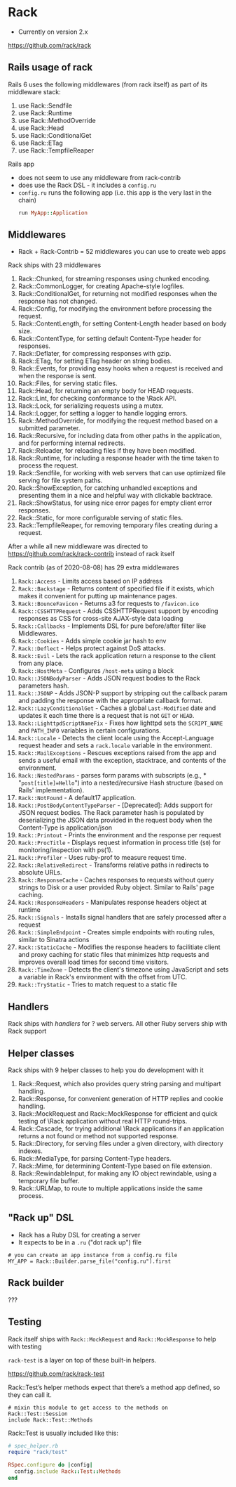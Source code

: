 # Rack

- Currently on version 2.x

https://github.com/rack/rack

## Rails usage of rack

Rails 6 uses the following middlewares (from rack itself) as part of its
middleware stack:

1. use Rack::Sendfile
2. use Rack::Runtime
3. use Rack::MethodOverride
4. use Rack::Head
5. use Rack::ConditionalGet
6. use Rack::ETag
7. use Rack::TempfileReaper

Rails app

- does not seem to use any middleware from rack-contrib
- does use the Rack DSL - it includes a `config.ru`
- `config.ru` runs the following app (i.e. this app is the very last in the
  chain)
    ```ruby
    run MyApp::Application
    ```

## Middlewares

- Rack + Rack-Contrib = 52 middlewares you can use to create web apps

Rack ships with 23 middlewares

1. Rack::Chunked, for streaming responses using chunked encoding.
2. Rack::CommonLogger, for creating Apache-style logfiles.
3. Rack::ConditionalGet, for returning not modified responses when the response
   has not changed.
4. Rack::Config, for modifying the environment before processing the request.
5. Rack::ContentLength, for setting Content-Length header based on body size.
6. Rack::ContentType, for setting default Content-Type header for responses.
7. Rack::Deflater, for compressing responses with gzip.
8. Rack::ETag, for setting ETag header on string bodies.
9. Rack::Events, for providing easy hooks when a request is received and when
   the response is sent.
10. Rack::Files, for serving static files.
11. Rack::Head, for returning an empty body for HEAD requests.
12. Rack::Lint, for checking conformance to the \Rack API.
13. Rack::Lock, for serializing requests using a mutex.
14. Rack::Logger, for setting a logger to handle logging errors.
15. Rack::MethodOverride, for modifying the request method based on a submitted
    parameter.
16. Rack::Recursive, for including data from other paths in the application, and
    for performing internal redirects.
17. Rack::Reloader, for reloading files if they have been modified.
18. Rack::Runtime, for including a response header with the time taken to
    process the request.
19. Rack::Sendfile, for working with web servers that can use optimized file
    serving for file system paths.
20. Rack::ShowException, for catching unhandled exceptions and presenting them
    in a nice and helpful way with clickable backtrace.
21. Rack::ShowStatus, for using nice error pages for empty client error
    responses.
22. Rack::Static, for more configurable serving of static files.
23. Rack::TempfileReaper, for removing temporary files creating during a
    request.

After a while all new middleware was directed to
https://github.com/rack/rack-contrib instead of rack itself

Rack contrib (as of 2020-08-08) has 29 extra middlewares

1. `Rack::Access` - Limits access based on IP address
2. `Rack::Backstage` - Returns content of specified file if it exists, which
   makes it convenient for putting up maintenance pages.
3. `Rack::BounceFavicon` - Returns a3 for requests to `/favicon.ico`
4. `Rack::CSSHTTPRequest` - Adds CSSHTTPRequest support by encoding responses as
   CSS for cross-site AJAX-style data loading
5. `Rack::Callbacks` - Implements DSL for pure before/after filter like
   Middlewares.
6. `Rack::Cookies` - Adds simple cookie jar hash to env
7. `Rack::Deflect` - Helps protect against DoS attacks.
8. `Rack::Evil` - Lets the rack application return a response to the client from
   any place.
9. `Rack::HostMeta` - Configures `/host-meta` using a block
10. `Rack::JSONBodyParser` - Adds JSON request bodies to the Rack parameters
    hash.
11. `Rack::JSONP` - Adds JSON-P support by stripping out the callback param and
    padding the response with the appropriate callback format.
12. `Rack::LazyConditionalGet` - Caches a global `Last-Modified` date and
    updates it each time there is a request that is not `GET` or `HEAD`.
13. `Rack::LighttpdScriptNameFix` - Fixes how lighttpd sets the `SCRIPT_NAME`
    and `PATH_INFO` variables in certain configurations.
14. `Rack::Locale` - Detects the client locale using the Accept-Language request
    header and sets a `rack.locale` variable in the environment.
15. `Rack::MailExceptions` - Rescues exceptions raised from the app and sends a
    useful email with the exception, stacktrace, and contents of the
    environment.
16. `Rack::NestedParams` - parses form params with subscripts (e.g., \*
    "`post[title]=Hello`") into a nested/recursive Hash structure (based on
    Rails' implementation).
17. `Rack::NotFound` - A default17 application.
18. `Rack::PostBodyContentTypeParser` - [Deprecated]: Adds support for JSON
    request bodies. The Rack parameter hash is populated by deserializing the
    JSON data provided in the request body when the Content-Type is
    application/json
19. `Rack::Printout` - Prints the environment and the response per request
20. `Rack::ProcTitle` - Displays request information in process title (`$0`) for
    monitoring/inspection with ps(1).
21. `Rack::Profiler` - Uses ruby-prof to measure request time.
22. `Rack::RelativeRedirect` - Transforms relative paths in redirects to
    absolute URLs.
23. `Rack::ResponseCache` - Caches responses to requests without query strings
    to Disk or a user provided Ruby object. Similar to Rails' page caching.
24. `Rack::ResponseHeaders` - Manipulates response headers object at runtime
25. `Rack::Signals` - Installs signal handlers that are safely processed after a
    request
26. `Rack::SimpleEndpoint` - Creates simple endpoints with routing rules,
    similar to Sinatra actions
27. `Rack::StaticCache` - Modifies the response headers to facilitiate client
    and proxy caching for static files that minimizes http requests and improves
    overall load times for second time visitors.
28. `Rack::TimeZone` - Detects the client's timezone using JavaScript and sets a
    variable in Rack's environment with the offset from UTC.
29. `Rack::TryStatic` - Tries to match request to a static file

## Handlers

Rack ships with _handlers_ for ? web servers. All other Ruby servers ship with
Rack support

## Helper classes

Rack ships with 9 helper classes to help you do development with it

1. Rack::Request, which also provides query string parsing and multipart
   handling.
2. Rack::Response, for convenient generation of HTTP replies and cookie
   handling.
3. Rack::MockRequest and Rack::MockResponse for efficient and quick testing of
   \Rack application without real HTTP round-trips.
4. Rack::Cascade, for trying additional \Rack applications if an application
   returns a not found or method not supported response.
5. Rack::Directory, for serving files under a given directory, with directory
   indexes.
6. Rack::MediaType, for parsing Content-Type headers.
7. Rack::Mime, for determining Content-Type based on file extension.
8. Rack::RewindableInput, for making any IO object rewindable, using a temporary
   file buffer.
9. Rack::URLMap, to route to multiple applications inside the same process.

## "Rack up" DSL

- Rack has a Ruby DSL for creating a server
- It expects to be in a `.ru` ("dot rack up") file

```
# you can create an app instance from a config.ru file
MY_APP = Rack::Builder.parse_file("config.ru").first
```

## Rack builder

???

## Testing

Rack itself ships with `Rack::MockRequest` and `Rack::MockResponse` to help with
testing

`rack-test` is a layer on top of these built-in helpers.

https://github.com/rack/rack-test

Rack::Test’s helper methods expect that there’s a method app defined, so they
can call it.

```
# mixin this module to get access to the methods on Rack::Test::Session
include Rack::Test::Methods
```

Rack::Test is usually included like this:

```ruby
# spec_helper.rb
require "rack/test"

RSpec.configure do |config|
  config.include Rack::Test::Methods
end
```
